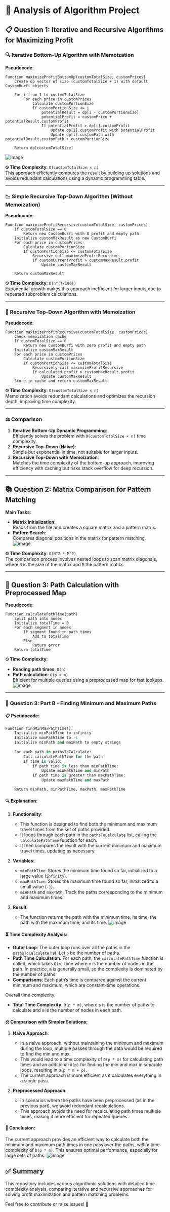# 🚀 Analysis of Algorithm Project

## 📋 Question 1: Iterative and Recursive Algorithms for Maximizing Profit

### 🔍 Iterative Bottom-Up Algorithm with Memoization

**Pseudocode**:

```plaintext
Function maximizeProfitBottomUp(customTotalSize, customPrices)
    Create dp vector of size (customTotalSize + 1) with default CustomBurfi objects

    For i from 1 to customTotalSize
        For each price in customPrices
            Calculate customPortionSize
            If customPortionSize <= i
                potentialResult = dp[i - customPortionSize]
                potentialProfit = customPrice + potentialResult.customProfit
                If potentialProfit > dp[i].customProfit
                    Update dp[i].customProfit with potentialProfit
                    Update dp[i].customPath with potentialResult.customPath + customPortionSize

    Return dp[customTotalSize]
```
![image](https://github.com/user-attachments/assets/389e016e-70bd-4697-afc0-ba992d0d0a3f)

**⏲ Time Complexity**: `O(customTotalSize × n)`  
This approach efficiently computes the result by building up solutions and avoids redundant calculations using a dynamic programming table.

---

### 📉 Simple Recursive Top-Down Algorithm (Without Memoization)

**Pseudocode**:

```plaintext
Function maximizeProfitRecursive(customTotalSize, customPrices)
    If customTotalSize == 0
        Return new CustomBurfi with 0 profit and empty path
    Initialize customMaxResult as new CustomBurfi
    For each price in customPrices
        Calculate customPortionSize
        If customPortionSize <= customTotalSize
            Recursive call maximizeProfitRecursive
            If customCurrentProfit > customMaxResult.profit
                Update customMaxResult

    Return customMaxResult
```

**⏲ Time Complexity**: `O(n^(T/100))`  
Exponential growth makes this approach inefficient for larger inputs due to repeated subproblem calculations.

---

### 🔄 Recursive Top-Down Algorithm with Memoization

**Pseudocode**:

```plaintext
Function maximizeProfitRecursive(customTotalSize, customPrices)
    Check memoization cache
    If customTotalSize == 0
        Return new CustomBurfi with zero profit and empty path
    Initialize customMaxResult
    For each price in customPrices
        Calculate customPortionSize
        If customPortionSize <= customTotalSize
            Recursively call maximizeProfitRecursive
            If calculated profit > customMaxResult.profit
                Update customMaxResult
    Store in cache and return customMaxResult
```

**⏲ Time Complexity**: `O(customTotalSize × n)`  
Memoization avoids redundant calculations and optimizes the recursion depth, improving time complexity.

---

### ⚖ Comparison

1. **Iterative Bottom-Up Dynamic Programming**:  
   Efficiently solves the problem with `O(customTotalSize × n)` time complexity.
2. **Recursive Top-Down (Naive)**:  
   Simple but exponential in time, not suitable for larger inputs.
3. **Recursive Top-Down with Memoization**:  
   Matches the time complexity of the bottom-up approach, improving efficiency with caching but risks stack overflow for deep recursion.

---

## 📚 Question 2: Matrix Comparison for Pattern Matching

**Main Tasks**:

- **Matrix Initialization**:  
  Reads from the file and creates a square matrix and a pattern matrix.
- **Pattern Search**:  
  Compares diagonal positions in the matrix for pattern matching.
![image](https://github.com/user-attachments/assets/3129079c-8511-4eb4-ad4e-cec6240d0714)

**⏲ Time Complexity**: `O(N^2 * M^2)`  
The comparison process involves nested loops to scan matrix diagonals, where `N` is the size of the matrix and `M` the pattern matrix.

---

## 🚦 Question 3: Path Calculation with Preprocessed Map

**Pseudocode**:

```plaintext
Function calculatePathTime(path)
    Split path into nodes
    Initialize totalTime = 0
    For each segment in nodes
        If segment found in path_times
            Add to totalTime
        Else
            Return error
    Return totalTime
```

**⏲ Time Complexity**:  
- **Reading path times**: `O(n)`
- **Path calculation**: `O(p × m)`  
  Efficient for multiple queries using a preprocessed map for fast lookups.
![image](https://github.com/user-attachments/assets/00679517-cdbf-4f41-9c75-f5e53ac5d717)


---

### 🚀 **Question 3: Part B - Finding Minimum and Maximum Paths**

#### 📋 **Pseudocode:**

```python
Function findMinMaxPathTime():
    Initialize minPathTime to infinity
    Initialize maxPathTime to -1
    Initialize minPath and maxPath to empty strings
    
    For each path in pathsToCalculate:
        Call calculatePathTime for the path
        If time is valid:
            If path time is less than minPathTime:
                Update minPathTime and minPath
            If path time is greater than maxPathTime:
                Update maxPathTime and maxPath

    Return minPath, minPathTime, maxPath, maxPathTime
```

#### 🔍 **Explanation:**

1. **Functionality**:
    - This function is designed to find both the minimum and maximum travel times from the set of paths provided.
    - It loops through each path in the `pathsToCalculate` list, calling the `calculatePathTime` function for each.
    - It then compares the result with the current minimum and maximum travel times, updating as necessary.

2. **Variables**:
    - `minPathTime`: Stores the minimum time found so far, initialized to a large value (`infinity`).
    - `maxPathTime`: Stores the maximum time found so far, initialized to a small value (`-1`).
    - `minPath` and `maxPath`: Track the paths corresponding to the minimum and maximum times.

3. **Result**:
    - The function returns the path with the minimum time, its time, the path with the maximum time, and its time.
![image](https://github.com/user-attachments/assets/77dbf9fe-e1eb-457c-8e76-ddcff1d194a4)

#### ⏳ **Time Complexity Analysis**:

- **Outer Loop**: The outer loop runs over all the paths in the `pathsToCalculate` list. Let `p` be the number of paths.
- **Path Time Calculation**: For each path, the `calculatePathTime` function is called, which takes `O(m)` time where `m` is the number of nodes in the path. In practice, `m` is generally small, so the complexity is dominated by the number of paths.
- **Comparisons**: Each path’s time is compared against the current minimum and maximum, which are constant-time operations.

Overall time complexity:
- **Total Time Complexity**: `O(p * m)`, where `p` is the number of paths to calculate and `m` is the number of nodes in each path.

#### ⚖️ **Comparison with Simpler Solutions**:

1. **Naive Approach**:
    - In a naive approach, without maintaining the minimum and maximum during the loop, multiple passes through the data would be required to find the min and max.
    - This would lead to a time complexity of `O(p * m)` for calculating path times and an additional `O(p)` for finding the min and max in separate loops, resulting in `O(p * m + p)`.
    - The current approach is more efficient as it calculates everything in a single pass.

2. **Preprocessed Approach**:
    - In scenarios where the paths have been preprocessed (as in the previous part), we avoid redundant recalculations.
    - This approach avoids the need for recalculating path times multiple times, making it more efficient for repeated queries.

#### 📝 **Conclusion**:
The current approach provides an efficient way to calculate both the minimum and maximum path times in one pass over the paths, with a time complexity of `O(p * m)`. This ensures optimal performance, especially for large sets of paths.
![image](https://github.com/user-attachments/assets/f5a6441b-dee5-4182-a3fb-3c49cf5b8b64)

## ✅ Summary

This repository includes various algorithmic solutions with detailed time complexity analysis, comparing iterative and recursive approaches for solving profit maximization and pattern matching problems.

Feel free to contribute or raise issues! 🎉
